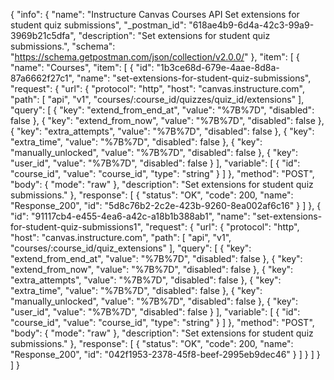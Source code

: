 {
  "info": {
    "name": "Instructure Canvas Courses API Set extensions for student quiz submissions",
    "_postman_id": "618ae4b9-6d4a-42c3-99a9-3969b21c5dfa",
    "description": "Set extensions for student quiz submissions.",
    "schema": "https://schema.getpostman.com/json/collection/v2.0.0/"
  },
  "item": [
    {
      "name": "Courses",
      "item": [
        {
          "id": "1b3ce68d-679e-4aae-8d8a-87a6662f27c1",
          "name": "set-extensions-for-student-quiz-submissions",
          "request": {
            "url": {
              "protocol": "http",
              "host": "canvas.instructure.com",
              "path": [
                "api",
                "v1",
                "courses/:course_id/quizzes/quiz_id/extensions"
              ],
              "query": [
                {
                  "key": "extend_from_end_at",
                  "value": "%7B%7D",
                  "disabled": false
                },
                {
                  "key": "extend_from_now",
                  "value": "%7B%7D",
                  "disabled": false
                },
                {
                  "key": "extra_attempts",
                  "value": "%7B%7D",
                  "disabled": false
                },
                {
                  "key": "extra_time",
                  "value": "%7B%7D",
                  "disabled": false
                },
                {
                  "key": "manually_unlocked",
                  "value": "%7B%7D",
                  "disabled": false
                },
                {
                  "key": "user_id",
                  "value": "%7B%7D",
                  "disabled": false
                }
              ],
              "variable": [
                {
                  "id": "course_id",
                  "value": "course_id",
                  "type": "string"
                }
              ]
            },
            "method": "POST",
            "body": {
              "mode": "raw"
            },
            "description": "Set extensions for student quiz submissions."
          },
          "response": [
            {
              "status": "OK",
              "code": 200,
              "name": "Response_200",
              "id": "5d8c76b2-2c2e-423b-9260-8ea002af6c16"
            }
          ]
        },
        {
          "id": "91117cb4-e455-4ea6-a42c-a18b1b388ab1",
          "name": "set-extensions-for-student-quiz-submissions1",
          "request": {
            "url": {
              "protocol": "http",
              "host": "canvas.instructure.com",
              "path": [
                "api",
                "v1",
                "courses/:course_id/quiz_extensions"
              ],
              "query": [
                {
                  "key": "extend_from_end_at",
                  "value": "%7B%7D",
                  "disabled": false
                },
                {
                  "key": "extend_from_now",
                  "value": "%7B%7D",
                  "disabled": false
                },
                {
                  "key": "extra_attempts",
                  "value": "%7B%7D",
                  "disabled": false
                },
                {
                  "key": "extra_time",
                  "value": "%7B%7D",
                  "disabled": false
                },
                {
                  "key": "manually_unlocked",
                  "value": "%7B%7D",
                  "disabled": false
                },
                {
                  "key": "user_id",
                  "value": "%7B%7D",
                  "disabled": false
                }
              ],
              "variable": [
                {
                  "id": "course_id",
                  "value": "course_id",
                  "type": "string"
                }
              ]
            },
            "method": "POST",
            "body": {
              "mode": "raw"
            },
            "description": "Set extensions for student quiz submissions."
          },
          "response": [
            {
              "status": "OK",
              "code": 200,
              "name": "Response_200",
              "id": "042f1953-2378-45f8-beef-2995eb9dec46"
            }
          ]
        }
      ]
    }
  ]
}